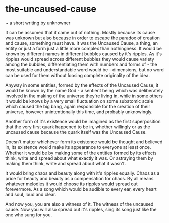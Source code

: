 # the-uncaused-cause
~ a short writing by unknowner

It can be assumed that it came out of nothing. Mostly because its cause was unknown but also because in order to escape the paradox of creation and cause, something must have. It was the Uncaused Cause, a thing, an entity or just a form just a little more complex than nothingness. It would be known by different names in different bubbles caused by it's ripples. As it's ripples would spread across different bubbles they would cause variety among the bubbles, differentiating them with numbers and forms of - the most suitable and understandable word would be - dimensions, but no word can be used for them without loosing complete originality of the idea. 

Anyway in some entities, formed by the effects of the Uncaused Cause, it would be known by the name God - a sentient being which was deliberately involved in the making of the universe they're living in, while in some others it would be knows by a very small fluctuation on some subatomic scale which caused the big bang, again responsible for the creation of their universe, however unintentionally this time, and probably unknowingly. 

Another form of it's existence would be imagined as the first superposition that the very first quark happened to be in, whether willingly or as the uncaused cause because the quark itself was the Uncaused Cause. 

Doesn't matter whichever form its existence would be thought and believed in, its existence would make its appearance to everyone at least once. Whether it would be by making some of the entities formed by its effects think, write and spread about what exactly it was. Or astraying them by making them think, write and spread about what it wasn't.

It would bring chaos and beauty along with it's ripples equally. Chaos as a price for beauty and beauty as a compensation for chaos. By all means whatever melodies it would choose its ripples would spread out forevermore. As a song which would be audible to every ear, every heart and soul, loud and clear. 

And now you, you are also a witness of it. The witness of the uncaused cause. Now you will also spread out it's ripples, sing its song just like the one who sung for you.